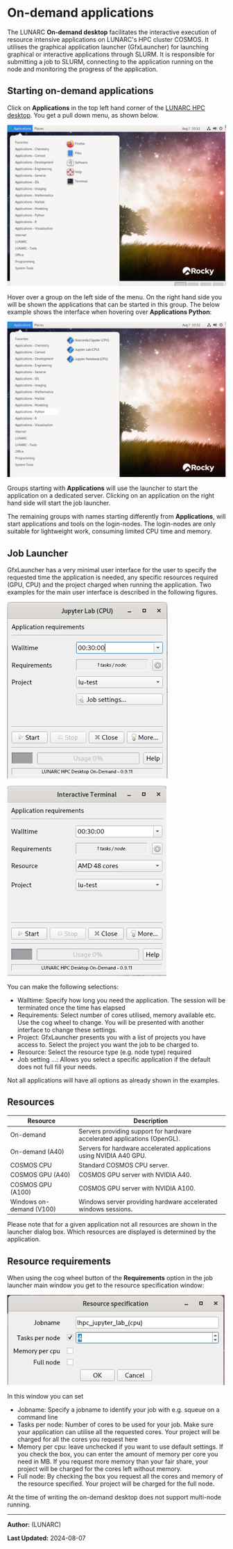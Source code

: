 # On-demand applications

The LUNARC **On-demand desktop** facilitates the interactive execution of resource intensive applications on LUNARC's HPC cluster COSMOS.  It utilises the graphical application launcher (GfxLauncher) for launching graphical or interactive applications through SLURM.  It is responsible for submitting a job to SLURM, connecting to the application running on the node and monitoring the progress of the application.

## Starting on-demand applications

Click on **Applications** in the top left hand corner of the [LUNARC HPC desktop](../using_hpc_desktop). You get a pull down menu, as shown below.   

![application pull down menu](../images/on_demand_menues.png "GfxLauncher main user interface")

Hover over a group on the left side of the menu. On the right hand side you will be shown the applications that can be started in this group. The below example shows the interface when hovering over **Applications Python**:

![application pull down menu](../images/on_demand_menues_2.png "GfxLauncher main user interface with Python applications")

Groups starting with **Applications** will use the launcher to start the application on a dedicated server.  Clicking on an application on the right hand side will start the job launcher.

The remaining groups with names starting differently from **Applications**, will start applications and tools on the login-nodes.  The login-nodes are only suitable for lightweight work, consuming limited CPU time and memory.  

## Job Launcher

GfxLauncher has a very minimal user interface for the user to specify the requested time the application is needed, any specific resources required (GPU, CPU) and the project charged when running the application. Two examples for the main user interface is described in the following figures.


![sample screen](../images/gfxlauncher_main_jupyter.png "GfxLauncher main user interface for a jupyter lab")

![sample screen](../images/gfxlauncher_main_terminal.png "GfxLauncher main user interface for a terminal")

You can make the following selections:

* Walltime: Specify how long you need the application.   The session will be terminated once the time has elapsed
* Requirements: Select number of cores utilised, memory available etc.  Use the cog wheel to change.  You will be presented with another interface to change these settings.
* Project: GfxLauncher presents you with a list of projects you have access to.   Select the project you want the job to be charged to.
* Resource: Select the resource type (e.g. node type) required
* Job setting ...: Allows you select a specific application if the default does not full fill your needs.

Not all applications will have all options as already shown in the examples.


## Resources

| Resource | Description |
|--------|-----------------------------|
| On-demand | Servers providing support for hardware accelerated applications (OpenGL). |
| On-demand (A40) | Servers for hardware accelerated applications using NVIDIA A40 GPU. |
| COSMOS CPU | Standard COSMOS CPU server. |
| COSMOS GPU (A40) | COSMOS GPU server with NVIDIA A40. | 
| COSMOS GPU (A100) | COSMOS GPU server with NVIDIA A100. | 
| Windows on-demand (V100) | Windows server providing hardware accelerated windows sessions. |

<!--| Aurora CPU | Standard Aurora CPU server. |
| Aurora CPU (32c) | Upgraded Aurora CPU servers with 32 cores / server. |
| Aurora GPU (K80) | Standard Aurora GPU server with NVIDIA K80. |
| Aurora GPU (A100) | Upgraded Aurora GPU server with NVIDIA A100. | -->

Please note that for a given application not all resources are shown in the launcher dialog box.  Which resources are displayed is determined by the application.

## Resource requirements
When using the cog wheel button of the **Requirements** option in the job launcher main window you get to the resource specification window:

![sample screen](../images/gfxlauncher_resource_specification.png "GfxLauncher resource specification window")

In this window you can set

* Jobname: Specify a jobname to identify your job with e.g. squeue on a command line
* Tasks per node: Number of cores to be used for your job.  Make sure your application can utilise all the requested cores.  Your project will be charged for all the cores you request here
* Memory per cpu: leave unchecked if you want to use default settings.  If you check the box, you can enter the amount of memory per core you need in MB.  If you request more memory than your fair share, your project will be charged for the cores left without memory.
* Full node: By checking the box you request all the cores and memory of the resource specified.  Your project will be charged for the full node.

At the time of writing the on-demand desktop does not support multi-node running. 


---

**Author:**
(LUNARC)

**Last Updated:**
2024-08-07
